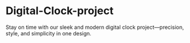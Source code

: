 # Digital-Clock-project
Stay on time with our sleek and modern digital clock project—precision, style, and simplicity in one design.

